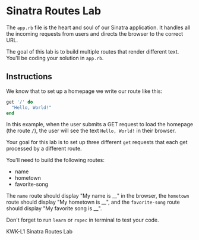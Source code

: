 # Sinatra Routes Lab

The `app.rb` file is the heart and soul of our Sinatra application. It handles
all the incoming requests from users and directs the browser to the correct URL.

The goal of this lab is to build multiple routes that render different text.
You'll be coding your solution in `app.rb`.

## Instructions

We know that to set up a homepage we write our route like this:

```ruby
get '/' do
  "Hello, World!"
end
```

In this example, when the user submits a GET request to load the homepage (the
route `/`), the user will see the text `Hello, World!` in their browser.

Your goal for this lab is to set up three different `get` requests that each get
processed by a different route.

You'll need to build the following routes:

+ name
+ hometown
+ favorite-song

The `name` route should display "My name is \_\_" in the browser, the `hometown`
route should display "My hometown is \_\_", and the `favorite-song` route should
display "My favorite song is \_\_".

Don't forget to run `learn` or `rspec` in terminal to test your code.

<p data-visibility='hidden'>KWK-L1 Sinatra Routes Lab</p>
